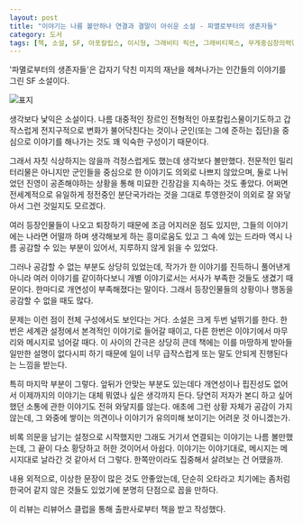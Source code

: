 ```yaml
---
layout: post
title: "이야기는 나름 볼만하나 연결과 결말이 아쉬운 소설 - 파멸로부터의 생존자들"
category: 도서
tags: [책, 소설, SF, 아포칼립스, 이시형, 그래비티 픽션, 그래비티북스, 무게중심창의력연구소, 리뷰어스 클럽, 서평]
---
```


'파멸로부터의 생존자들'은
갑자기 닥친 미지의 재난을 헤쳐나가는 인간들의 이야기를 그린 SF 소설이다.

![표지](https://images2.imgbox.com/40/38/G8YlUdYQ_o.jpg)

생각보다 낯익은 소설이다.
나름 대중적인 장르인 전형적인 아포칼립스물이기도하고
갑작스럽게 전지구적으로 변화가 불어닥친다는 것이나
군인(또는 그에 준하는 집단)을 중심으로 이야기를 해나가는 것도
꽤 익숙한 구성이기 때문이다.

그래서 자칫 식상하지는 않을까 걱정스럽게도 했는데 생각보다 볼만했다.
전문적인 밀리터리물은 아니지만 군인들을 중심으로 한 이야기도 의외로 나쁘지 않았으며,
둘로 나뉘었던 진영이 공존해야하는 상황을 통해 미묘한 긴장감을 지속하는 것도 좋았다.
어쩌면 전세계적으로 유일하게 정전중인 분단국가라는 것을 그대로 투영한것이
의외로 잘 와닿아서 그런 것일지도 모르겠다.

여러 등장인물들이 나오고 퇴장하기 때문에 조금 어지러운 점도 있지만,
그들의 이야기에는 나라면 어떨까 하며 생각해보게 하는 흥미로움도 있고
그 속에 있는 드라마 역시 나름 공감할 수 있는 부분이 있어서,
지루하지 않게 읽을 수 있었다.

그러나 공감할 수 없는 부분도 상당히 있었는데,
작가가 한 이야기를 진득하니 풀어낸게 아니라 여러 이야기를 같이하다보니
개별 이야기로서는 서사가 부족한 것들도 생겼기 때문이다.
한마디로 개연성이 부족해졌다는 말이다.
그래서 등장인물들의 상황이나 행동을 공감할 수 없을 때도 많다.

문제는 이런 점이 전체 구성에서도 보인다는 거다.
소설은 크게 두번 널뛰기를 한다.
한번은 세계관 설정에서 본격적인 이야기로 들어갈 때이고,
다른 한번은 이야기에서 마무리와 메시지로 넘어갈 때다.
이 사이의 간극은 상당히 큰데 책에는 이를 마땅하게 받아들일만한 설명이 없다시피 하기 때문에
일이 너무 급작스럽게 또는 말도 안되게 진행된다는 느낌을 받는다.

특히 마지막 부분이 그렇다.
앞뒤가 안맞는 부분도 있는데다 개연성이나 핍진성도 없어서
이제까지의 이야기는 대체 뭐였나 싶은 생각까지 든다.
당연히 저자가 본디 하고 싶어했던 소통에 관한 이야기도 전혀 와닿지를 않는다.
애초에 그런 상황 자체가 공감이 가지 않는데,
그 와중에 쌓이는 의견이나 이야기가 유의미해 보이기는 어려운 것 아니겠는가.

비록 의문을 남기는 설정으로 시작했지만
그래도 거기서 연결되는 이야기는 나름 볼만했는데,
그 끝이 다소 황당하고 허한 것이어서 아쉽다.
이야기는 이야기대로, 메시지는 메시지대로 날라간 것 같아서 더 그렇다.
한쪽만이라도 집중해서 살려보는 건 어땠을까.

내용 외적으로, 이상한 문장이 많은 것도 안좋았는데,
단순히 오타라고 치기에는 좀처럼 한국어 같지 않은 것들도 있었기에
분명히 단점으로 꼽을 만하다.



<div class="im im-info">
이 리뷰는 리뷰어스 클럽을 통해 출판사로부터 책을 받고 작성했다.
</div>
